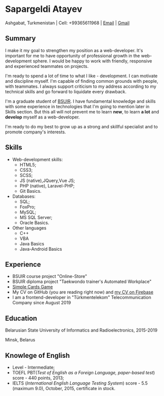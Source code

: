 # Sapargeldi Atayev

Ashgabat, Turkmenistan | Cell: +99365611968 | [Email](https://e.mail.ru/compose/?mailto=mailto%3Asopa.97%40mail.ru) | [Gmail](https://e.mail.ru/compose/?mailto=mailto%3Asapar.ad3775ag%40gmail.com)

## Summary

I make it my goal to strengthen my position as a web-developer. It's important for me to have opportunity of professional growth in the web-development sphere. I would be happy to work with friendly, responsive and experienced teammates on projects.

I'm ready to spend a lot of time to what I like - development. I can motivate and discipline myself. I'm capable of finding common grounds with people, with teammates. I always support criticism to my address according to my technical skills and go forward to liquidate every drawback.

I'm a graduate student of [BSUIR](https://www.bsuir.by/). I have fundamental knowledge and skills with some experience in technologies that I'm going to mention later in Skills section. But this all will not prevent me to learn **new**, to learn **a lot** and **develop** myself as a web-developer.

I'm ready to do my best to grow up as a strong and skillful specialist and to promote company's interests.

## Skills

* Web-development skills:
    * HTML5;
    * CSS3;
    * SСSS;
    * JS (native),JQuery,Vue JS;
    * PHP (native), Laravel-PHP;
    * Git Basics.
* Databases:
    * SQL;
    * FoxPro;
    * MySQL;
    * MS SQL Server;
    * Oracle Basics.
* Other languages 
    * C++
    * VBA
    * Java Basics
    * Java-Android Basics

## Experience

* BSUIR course project "Online-Store"
* BSUIR diploma project "Taekwondo trainer's Automated Workplace"
* [Simple Cards Game](https://findpair-f0d76.web.app/)
* My CV on GitHub (you are reading right now) and [my CV on Firebase](https://sapar-cv.firebaseapp.com/en?title=S.%20Atayev)
* I am a frontend-developer in "Türkmentelekom" Telecommunication Company since August 2019

## Education

Belarusian State University of Informatics and Radioelectronics, 2015-2019

Minsk, Belarus

## Knowlege of English

* Level - Intermediate;
* TOEFL PBT(*Test of English as a Foreign Language, paper-based test*) score - 440 points, 2013;
* IELTS (*International English Language Testing System*) score - 5.5 (maximum 9.0), October, 2015, certificate in stock.